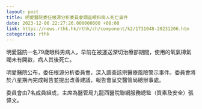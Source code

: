 ```yaml
---
layout: post
title: 明愛醫院委任根源分析委員會調查眼科病人死亡事件
date: 2023-12-06 22:27:26.000000000 +08:00
link: https://news.rthk.hk/rthk/ch/component/k2/1731048-20231206.htm
categories: rthk
---
```


明愛醫院一名79歲眼科男病人，早前在被運送深切治療部期間，使用的氧氣樽氣閥未有開啟，病人其後死亡。

明愛醫院公布，委任根源分析委員會，深入調查該宗醫療風險警示事件。委員會將於八星期內完成報告並提出改善建議，報告會呈交醫管局總辦事處。 

委員會由7名成員組成，主席為醫管局九龍西醫院聯網服務總監（質素及安全）張偉文。
